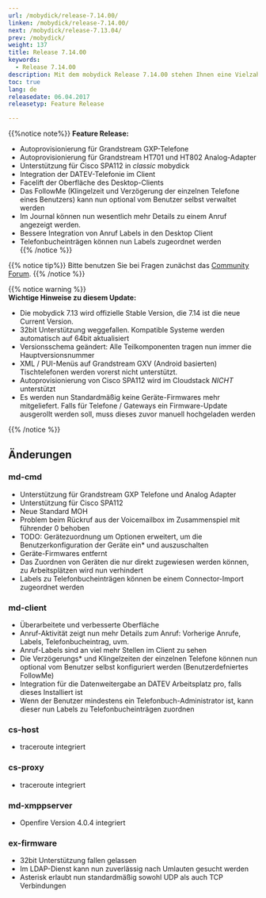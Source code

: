 ```yaml
---
url: /mobydick/release-7.14.00/
linken: /mobydick/release-7.14.00/
next: /mobydick/release-7.13.04/
prev: /mobydick/
weight: 137
title: Release 7.14.00
keywords:
  - Release 7.14.00
description: Mit dem mobydick Release 7.14.00 stehen Ihnen eine Vielzahl an neuen Funtionen zur Verfügung.
toc: true
lang: de
releasedate: 06.04.2017
releasetyp: Feature Release

---
```


{{%notice note%}}
**Feature Release:**  
- Autoprovisionierung für Grandstream GXP-Telefone  
- Autoprovisionierung für Grandstream HT701 und HT802 Analog-Adapter  
- Unterstützung für Cisco SPA112 in *classic* mobydick  
- Integration der DATEV-Telefonie im Client  
- Facelift der Oberfläche des Desktop-Clients  
- Das FollowMe (Klingelzeit und Verzögerung der einzelnen Telefone eines Benutzers) kann nun optional vom Benutzer selbst verwaltet werden  
- Im Journal können nun wesentlich mehr Details zu einem Anruf angezeigt werden.
- Bessere Integration von Anruf Labels in den Desktop Client  
- Telefonbucheinträgen können nun Labels zugeordnet werden  
{{% /notice %}}

{{% notice tip%}}
Bitte benutzen Sie bei Fragen zunächst das [Community Forum](http://community.pascom.net/forum.php "Zu unserem Forum").
{{% /notice %}}

{{% notice warning %}}  
**Wichtige Hinweise zu diesem Update:**  
- Die mobydick 7.13 wird offizielle Stable Version, die 7.14 ist die neue Current Version.  
- 32bit Unterstützung weggefallen. Kompatible Systeme werden automatisch auf 64bit aktualisiert  
- Versionsschema geändert: Alle Teilkomponenten tragen nun immer die Hauptversionsnummer  
- XML / PUI-Menüs auf Grandstream GXV (Android basierten) Tischtelefonen werden vorerst nicht unterstützt.  
- Autoprovisionierung von Cisco SPA112 wird im Cloudstack *NICHT* unterstützt  
- Es werden nun Standardmäßig keine Geräte-Firmwares mehr mitgeliefert. Falls für Telefone / Gateways ein Firmware-Update ausgerollt werden soll, muss dieses zuvor manuell hochgeladen werden

{{% /notice %}}

## Änderungen

### md-cmd

* Unterstützung für Grandstream GXP Telefone und Analog Adapter
* Unterstützung für Cisco SPA112
* Neue Standard MOH
* Problem beim Rückruf aus der Voicemailbox im Zusammenspiel mit führender 0 behoben
* TODO: Gerätezuordnung um Optionen erweitert, um die Benutzerkonfiguration der Geräte ein* und auszuschalten 
* Geräte-Firmwares entfernt
* Das Zuordnen von Geräten die nur direkt zugewiesen werden können,  zu Arbeitsplätzen wird nun verhindert
* Labels zu Telefonbucheinträgen können be einem Connector-Import zugeordnet werden


### md-client

* Überarbeitete und verbesserte Oberfläche
* Anruf-Aktivität zeigt nun mehr Details zum Anruf: Vorherige Anrufe, Labels, Telefonbucheintrag, uvm.
* Anruf-Labels sind an viel mehr Stellen im Client zu sehen
* Die Verzögerungs* und Klingelzeiten der einzelnen Telefone können nun optional vom Benutzer selbst konfiguriert werden (Benutzerdefniertes FollowMe)
* Integration für die Datenweitergabe an DATEV Arbeitsplatz pro, falls dieses Installiert ist
* Wenn der Benutzer mindestens ein Telefonbuch-Administrator ist, kann dieser nun Labels zu Telefonbucheinträgen zuordnen

### cs-host
* traceroute integriert

### cs-proxy
* traceroute integriert

### md-xmppserver
* Openfire Version 4.0.4 integriert

### ex-firmware

* 32bit Unterstützung fallen gelassen
* Im LDAP-Dienst kann nun zuverlässig nach Umlauten gesucht werden
* Asterisk erlaubt nun standardmäßig sowohl UDP als auch TCP Verbindungen
